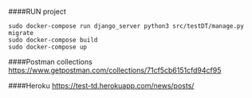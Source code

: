 
####RUN project
```shell script
sudo docker-compose run django_server python3 src/testDT/manage.py migrate
sudo docker-compose build
sudo docker-compose up
```

####Postman collections
https://www.getpostman.com/collections/71cf5cb6151cfd94cf95

####Heroku
https://test-td.herokuapp.com/news/posts/
